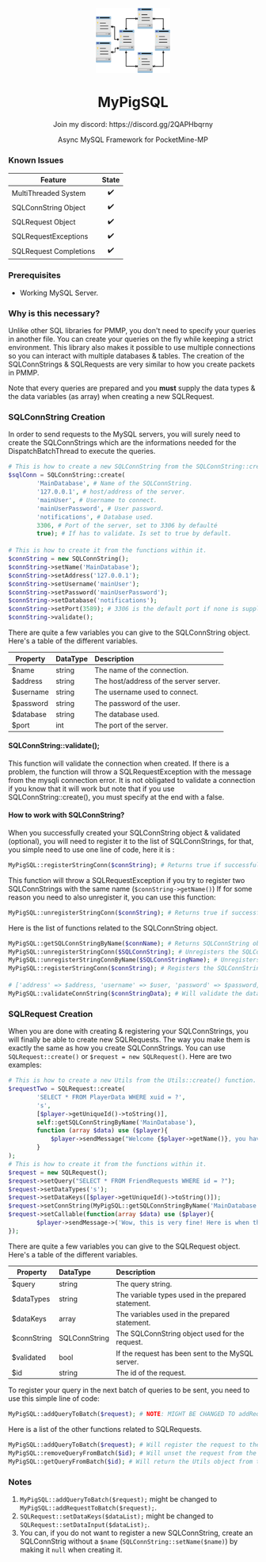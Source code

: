 <p align="center">
  <img width="150" src="MyPigSQL.png" />
</p>
<h1 align="center"> MyPigSQL </h1>
<p align="center">Join my discord: https://discord.gg/2QAPHbqrny </p>
<p align="center"> Async MySQL Framework for PocketMine-MP </p>

### Known Issues

| **Feature**                 | **State** | 
| --------------------------- |:----------:|
| MultiThreaded System        | ✔️ |
| SQLConnString Object        | ✔️ |
| SQLRequest Object           | ✔️ |
| SQLRequestExceptions        | ✔️ |
| SQLRequest Completions      | ✔️ |

### Prerequisites

- Working MySQL Server.

### Why is this necessary?

Unlike other SQL libraries for PMMP, you don't need to specify your queries in another file. You can create your queries
on the fly while keeping a strict environment. This library also makes it possible to use multiple connections so you
can interact with multiple databases & tables. The creation of the SQLConnStrings & SQLRequests are very similar to how
you create packets in PMMP.

Note that every queries are prepared and you **must** supply the data types & the data variables (as array) when
creating a new SQLRequest.

### SQLConnString Creation

In order to send requests to the MySQL servers, you will surely need to create the SQLConnStrings which are the
informations needed for the DispatchBatchThread to execute the queries.

```php
# This is how to create a new SQLConnString from the SQLConnString::create() function.
$sqlConn = SQLConnString::create(
        'MainDatabase', # Name of the SQLConnString.
        '127.0.0.1', # host/address of the server.
        'mainUser', # Username to connect.
        'mainUserPassword', # User password.
        'notifications', # Database used.
        3306, # Port of the server, set to 3306 by defaulté
        true); # If has to validate. Is set to true by default.

# This is how to create it from the functions within it.
$connString = new SQLConnString();
$connString->setName('MainDatabase');
$connString->setAddress('127.0.0.1');
$connString->setUsername('mainUser');
$connString->setPassword('mainUserPassword');
$connString->setDatabase('notifications');
$connString->setPort(3589); # 3306 is the default port if none is supplied.
$connString->validate();
```
There are quite a few variables you can give to the SQLConnString object. Here's a table of the different variables.

| **Property** | **DataType** | **Description** | 
| ------------ | :---------- | :------------- | 
| $name | string | The name of the connection. | 
| $address | string | The host/address of the server server. | 
| $username | string | The username used to connect. | 
| $password | string | The password of the user. | 
| $database | string | The database used. | 
| $port | int | The port of the server. |

#### SQLConnString::validate();

This function will validate the connection when created. If there is a problem, the function will throw a
SQLRequestException with the message from the mysqli connection error. It is not obligated to validate a connection if
you know that it will work but note that if you use SQLConnString::create(), you must specify at the end with a false.

#### How to work with SQLConnString?

When you successfully created your SQLConnString object & validated (optional), you will need to register it to the list
of SQLConnStrings, for that, you simple need to use one line of code, here it is :

```php
MyPigSQL::registerStringConn($connString); # Returns true if successful
```

This function will throw a SQLRequestException if you try to register two SQLConnStrings with the same
name (`$connString->getName()`)
If for some reason you need to also unregister it, you can use this function:

```php
MyPigSQL::unregisterStringConn($connString); # Returns true if successful
```

Here is the list of functions related to the SQLConnString object.

```php
MyPigSQL::getSQLConnStringByName($connName); # Returns SQLConnString object or throws SQLRequestException.
MyPigSQL::unregisterStringConn($SQLConnString); # Unregisters the SQLConnString object (must be supplied with the object).
MyPigSQL::unregisterStringConnByName($SQLConnStringName); # Unregisters the SQLConnString object by name.
MyPigSQL::registerStringConn($connString); # Registers the SQLConnString (must be supplied with the object).

# ['address' => $address, 'username' => $user, 'password' => $password, 'database' => $database, 'port' => $port]
MyPigSQL::validateConnString($connStringData); # Will validate the data to create a SQLConnString.
```

### SQLRequest Creation

When you are done with creating & registering your SQLConnStrings, you will finally be able to create new SQLRequests.
The way you make them is exactly the same as how you create SQLConnStrings. You can use `SQLRequest::create()`
or `$request = new SQLRequest()`. Here are two examples:

```php
# This is how to create a new Utils from the Utils::create() function.
$requestTwo = SQLRequest::create(
        'SELECT * FROM PlayerData WHERE xuid = ?',
        's',
        [$player->getUniqueId()->toString()],
        self::getSQLConnStringByName('MainDatabase'),
        function (array $data) use ($player){
            $player->sendMessage("Welcome {$player->getName()}, you have {$data['kills'] kills!}");
        }
);
# This is how to create it from the functions within it.
$request = new SQLRequest();
$request->setQuery("SELECT * FROM FriendRequests WHERE id = ?");
$request->setDataTypes('s');
$request->setDataKeys([$player->getUniqueId()->toString()]);
$request->setConnString(MyPigSQL::getSQLConnStringByName('MainDatabase'));
$request->setCallable(function(array $data) use ($player){
        $player->sendMessage->('Wow, this is very fine! Here is when the relation has been created: ' . $data['reg_date']);
});
```
There are quite a few variables you can give to the SQLRequest object. Here's a table of the different variables. 

| **Property** | **DataType**   | **Description** | 
| ------------ | :------------- | :------------- |
| $query | string | The query string. | 
| $dataTypes | string | The variable types used in the prepared statement. | 
| $dataKeys | array |The variables used in the prepared statement. | 
| $connString | SQLConnString | The SQLConnString object used for the request. | 
| $validated | bool | If the request has been sent to the MySQL server. | 
| $id | string | The id of the request. |

To register your query in the next batch of queries to be sent, you need to use this simple line of code:

```php
MyPigSQL::addQueryToBatch($request); # NOTE: MIGHT BE CHANGED TO addRequestToBatch().
```

Here is a list of the other functions related to SQLRequests.

```php
MyPigSQL::addQueryToBatch($request); # Will register the request to the batch.
MyPigSQL::removeQueryFromBatch($id); # Will unset the request from the batch, must be supplied with the request's id.
MyPigSQL::getQueryFromBatch($id); # Will return the Utils object from the batch, must be supplied with the request's id.
```

### Notes

1. `MyPigSQL::addQueryToBatch($request);` might be changed to `MyPigSQL::addRequestToBatch($request);`.
2. `SQLRequest::setDataKeys($dataList);` might be changed to `SQLRequest::setDataInput($dataList);`.
3. You can, if you do not want to register a new SQLConnString, create an SQLConnStrig without
   a `$name` (`SQLConnString::setName($name)`) by making it `null` when creating it.
